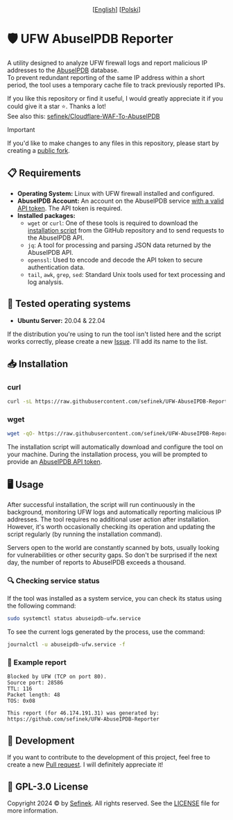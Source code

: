 <div align="center">
  [<a href="README.md">English</a>]
  [<a href="README_PL.md">Polski</a>]
</div>

# 🛡️ UFW AbuseIPDB Reporter
A utility designed to analyze UFW firewall logs and report malicious IP addresses to the [AbuseIPDB](https://www.abuseipdb.com) database.  
To prevent redundant reporting of the same IP address within a short period, the tool uses a temporary cache file to track previously reported IPs.

If you like this repository or find it useful, I would greatly appreciate it if you could give it a star ⭐. Thanks a lot!  
See also this: [sefinek/Cloudflare-WAF-To-AbuseIPDB](https://github.com/sefinek/Cloudflare-WAF-To-AbuseIPDB)

> [!IMPORTANT]
> If you'd like to make changes to any files in this repository, please start by creating a [public fork](https://github.com/sefinek/UFW-AbuseIPDB-Reporter/fork).


## 📋 Requirements
- **Operating System:** Linux with UFW firewall installed and configured.
- **AbuseIPDB Account:** An account on the AbuseIPDB service [with a valid API token](https://www.abuseipdb.com/account/api). The API token is required.
- **Installed packages:**
  - `wget` or `curl`: One of these tools is required to download the [installation script](install.sh) from the GitHub repository and to send requests to the AbuseIPDB API.
  - `jq`: A tool for processing and parsing JSON data returned by the AbuseIPDB API.
  - `openssl`: Used to encode and decode the API token to secure authentication data.
  - `tail`, `awk`, `grep`, `sed`: Standard Unix tools used for text processing and log analysis.


## 🧪 Tested operating systems
- **Ubuntu Server:** 20.04 & 22.04

If the distribution you're using to run the tool isn't listed here and the script works correctly, please create a new [Issue](https://github.com/sefinek/UFW-AbuseIPDB-Reporter/issues). I'll add its name to the list.


## 📥 Installation
### curl
```bash
curl -sL https://raw.githubusercontent.com/sefinek/UFW-AbuseIPDB-Reporter/main/install.sh | bash
```

### wget
```bash
wget -qO- https://raw.githubusercontent.com/sefinek/UFW-AbuseIPDB-Reporter/main/install.sh | bash
```

The installation script will automatically download and configure the tool on your machine. During the installation process, you will be prompted to provide an [AbuseIPDB API token](https://www.abuseipdb.com/account/api).


## 🖥️ Usage
After successful installation, the script will run continuously in the background, monitoring UFW logs and automatically reporting malicious IP addresses.
The tool requires no additional user action after installation. However, it's worth occasionally checking its operation and updating the script regularly (by running the installation command).

Servers open to the world are constantly scanned by bots, usually looking for vulnerabilities or other security gaps.
So don't be surprised if the next day, the number of reports to AbuseIPDB exceeds a thousand.

### 🔍 Checking service status
If the tool was installed as a system service, you can check its status using the following command:
```bash
sudo systemctl status abuseipdb-ufw.service
```

To see the current logs generated by the process, use the command:
```bash
journalctl -u abuseipdb-ufw.service -f
```

### 📄 Example report
```
Blocked by UFW (TCP on port 80).
Source port: 28586
TTL: 116
Packet length: 48
TOS: 0x08

This report (for 46.174.191.31) was generated by:
https://github.com/sefinek/UFW-AbuseIPDB-Reporter
```


## 🤝 Development
If you want to contribute to the development of this project, feel free to create a new [Pull request](https://github.com/sefinek/UFW-AbuseIPDB-Reporter/pulls). I will definitely appreciate it!

## 🔑 GPL-3.0 License
Copyright 2024 © by [Sefinek](https://sefinek.net). All rights reserved. See the [LICENSE](LICENSE) file for more information.